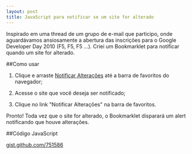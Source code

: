 ```yaml
---
layout: post
title: JavaScript para notificar se um site for alterado
---
```


Inspirado em uma thread de um grupo de e-mail que participo, onde aguardávamos ansiosamente a abertura das inscrições para o Google Developer Day 2010 (F5, F5, F5 ...). Criei um Bookmarklet para notificar quando um site for alterado.
<!--more-->

##Como usar

1. Clique e arraste <a title="Notificar alterações do site" href="javascript:(function(){/*@author Pablo Cantero - http://pablocantero.com*/var xmlHttp = getXMLHttpObj();if(xmlHttp == null){alert('Failed to load XMLHTTP');return;}var actual = getPageContent(xmlHttp, window.location.href);var intervalId = window.setInterval(function(){var current = getPageContent(xmlHttp, window.location.href);if(actual != current){alert('This page has been modified since you opened it');window.clearInterval(intervalId);}}, 1000);function getPageContent(xmlHttp, url){xmlHttp.open('GET', window.location.href, false);xmlHttp.send('');return xmlHttp.responseText;}function getXMLHttpObj(){if(typeof(XMLHttpRequest)!='undefined')return new XMLHttpRequest();var axO=['Msxml2.XMLHTTP.6.0', 'Msxml2.XMLHTTP.4.0','Msxml2.XMLHTTP.3.0', 'Msxml2.XMLHTTP', 'Microsoft.XMLHTTP'];for(var i = 0; i &lt; axO.length; i++){try{return new ActiveXObject(axO[i]);}catch(e){}}return null;}})()">Notificar Alterações</a> até a barra de favoritos do navegador;

2. Acesse o site que você deseja ser notificado;

3. Clique no link "Notificar Alterações" na barra de favoritos.

Pronto! Toda vez que o site for alterado, o Bookmarklet disparará um alert notificando que houve alterações.

##Código JavaScript

[gist.github.com/751586](https://gist.github.com/751586)
